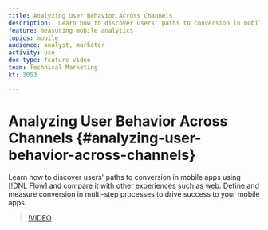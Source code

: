 ```yaml
---
title: Analyzing User Behavior Across Channels
description:  Learn how to discover users' paths to conversion in mobile apps using Flow and compare it with other experiences such as web. Define and measure conversion in multi-step processes to drive success to your mobile apps.
feature: measuring mobile analytics
topics: mobile
audience: analyst, marketer
activity: use
doc-type: feature video
team: Technical Marketing
kt: 3053

---
```


# Analyzing User Behavior Across Channels {#analyzing-user-behavior-across-channels}

 Learn how to discover users' paths to conversion in mobile apps using [!DNL Flow] and compare it with other experiences such as web. Define and measure conversion in multi-step processes to drive success to your mobile apps.

>[!VIDEO](https://video.tv.adobe.com/v/27824/?quality=12)
